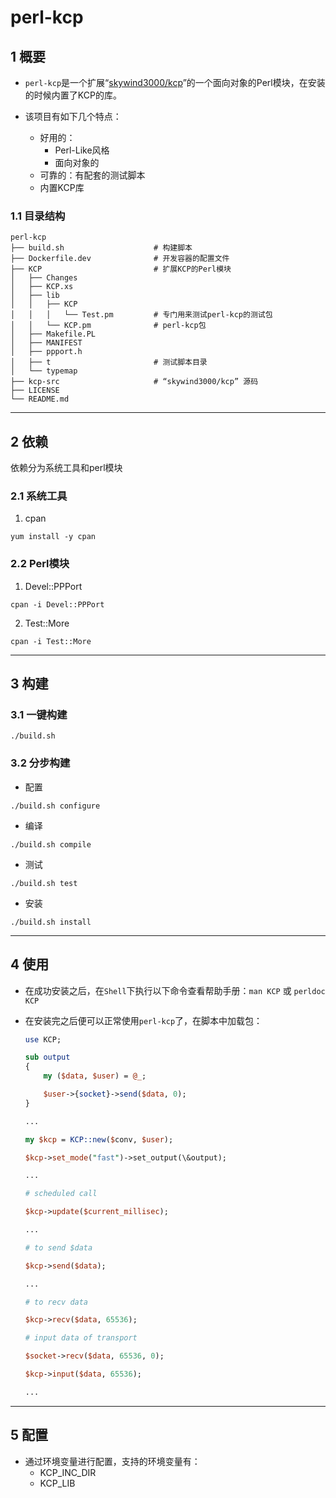 # perl-kcp

## 1 概要

- `perl-kcp`是一个扩展“[skywind3000/kcp](https://github.com/skywind3000/kcp)”的一个面向对象的Perl模块，在安装的时候内置了KCP的库。

- 该项目有如下几个特点：
    - 好用的：
        - Perl-Like风格
        - 面向对象的
    - 可靠的：有配套的测试脚本
    - 内置KCP库

### 1.1 目录结构

```
perl-kcp
├── build.sh                    # 构建脚本
├── Dockerfile.dev              # 开发容器的配置文件
├── KCP                         # 扩展KCP的Perl模块
│   ├── Changes
│   ├── KCP.xs
│   ├── lib
│   │   ├── KCP
│   │   │   └── Test.pm         # 专门用来测试perl-kcp的测试包
│   │   └── KCP.pm              # perl-kcp包
│   ├── Makefile.PL
│   ├── MANIFEST
│   ├── ppport.h
│   ├── t                       # 测试脚本目录
│   └── typemap
├── kcp-src                     # “skywind3000/kcp” 源码
├── LICENSE
└── README.md
```

---

## 2 依赖

依赖分为系统工具和perl模块

### 2.1 系统工具

1. cpan

```
yum install -y cpan
```

### 2.2 Perl模块

1. Devel::PPPort

```
cpan -i Devel::PPPort
```

2. Test::More

```
cpan -i Test::More
```

---

## 3 构建

### 3.1 一键构建

```
./build.sh
```

### 3.2 分步构建

- 配置

```
./build.sh configure
```

- 编译

```
./build.sh compile
```

- 测试

```
./build.sh test
```

- 安装

```
./build.sh install
```

---

## 4 使用

- 在成功安装之后，在`Shell`下执行以下命令查看帮助手册：`man KCP` 或 `perldoc KCP`

- 在安装完之后便可以正常使用`perl-kcp`了，在脚本中加载包：

    ```perl
    use KCP;

    sub output
    {
        my ($data, $user) = @_;

        $user->{socket}->send($data, 0);
    }

    ...

    my $kcp = KCP::new($conv, $user);

    $kcp->set_mode("fast")->set_output(\&output);

    ...

    # scheduled call

    $kcp->update($current_millisec);

    ...

    # to send $data

    $kcp->send($data);
    
    ...

    # to recv data

    $kcp->recv($data, 65536);

    # input data of transport

    $socket->recv($data, 65536, 0);

    $kcp->input($data, 65536);

    ...
    ```

---

## 5 配置

- 通过环境变量进行配置，支持的环境变量有：
    - KCP_INC_DIR
    - KCP_LIB